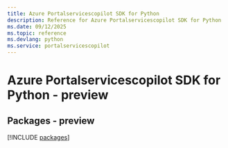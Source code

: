 ```yaml
---
title: Azure Portalservicescopilot SDK for Python
description: Reference for Azure Portalservicescopilot SDK for Python
ms.date: 09/12/2025
ms.topic: reference
ms.devlang: python
ms.service: portalservicescopilot
---
```

# Azure Portalservicescopilot SDK for Python - preview
## Packages - preview
[!INCLUDE [packages](portalservicescopilot-index.md)]